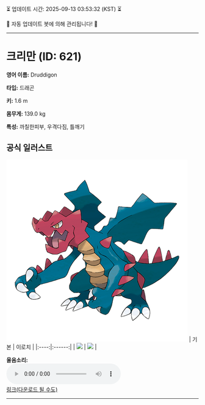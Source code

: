 
⏳ 업데이트 시간: 2025-09-13 03:53:32 (KST) ⏳

🤖 자동 업데이트 봇에 의해 관리됩니다! 🤖

---

# 크리만 (ID: 621)
**영어 이름:** Druddigon

**타입:** 드래곤

**키:** 1.6 m

**몸무게:** 139.0 kg

**특성:** 까칠한피부, 우격다짐, 틀깨기

## 공식 일러스트
![](https://raw.githubusercontent.com/PokeAPI/sprites/master/sprites/pokemon/other/official-artwork/621.png)
| 기본 | 이로치 |
|:----:|:------:|
| <img src="http://play.pokemonshowdown.com/sprites/ani/druddigon.gif" width="200"> | <img src="http://play.pokemonshowdown.com/sprites/ani-shiny/druddigon.gif" width="200"> |

**울음소리:**<br><audio controls src="https://raw.githubusercontent.com/PokeAPI/cries/main/cries/pokemon/latest/621.ogg"></audio><br> [링크(다운로드 될 수도)](https://raw.githubusercontent.com/PokeAPI/cries/main/cries/pokemon/latest/621.ogg)


---
